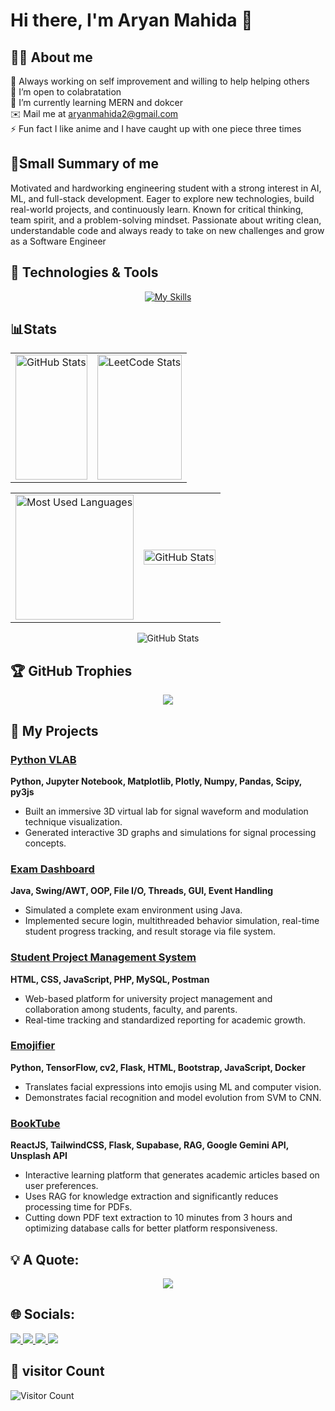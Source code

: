 # Hi there, I'm Aryan Mahida 👋
## 👨‍💻 About me 

🔭 Always working on self improvement and willing to help helping others<br>
🤝 I’m open to colabratation<br>
🌱 I’m currently learning MERN and dokcer<br>✉️ Mail me at aryanmahida2@gmail.com<br>
⚡ Fun fact I like anime and I have caught up with one piece three times   

## 🌟Small Summary of me 
<p>Motivated and hardworking engineering student with a strong interest in AI, ML, and full-stack development. Eager to explore new technologies, build real-world projects, and continuously learn. Known for critical thinking, team spirit, and a problem-solving mindset. Passionate about writing clean, understandable code and always ready to take on new challenges and grow as a Software Engineer
</p>

## 🔧 Technologies & Tools
<div align="center">
  
[![My Skills](https://skillicons.dev/icons?i=c,cpp,java,py,php,js,html,css,bootstrap,jquery,mysql,postman,mongodb,express,react,nodejs,tailwind,ts,flask,supabase,docker,vercel,&perline=11)](https://skillicons.dev)
</div> 
<!-- Add more badges for your other skills -->

## 📊Stats

<table align="center" style="width:100%;">
  <tr width="100%"> 
    <td>
      <img height="200px" width="100%" alt="GitHub Stats" src="https://github-readme-stats.vercel.app/api?username=aryan083&theme=tokyonight&hide_border=false&include_all_commits=true&count_private=true&card_width=70%" />
    </td>
    <td>
        <img height="200px" width="100%"  src="https://leetcard.jacoblin.cool/aryan_mahida?theme=dark,wtf&font=IBM%20Plex%20Mono&ext=activity" alt="LeetCode Stats" />
    </td>
      

  </tr>
  </table>
  <table align="center" style="width:100%;">
  <tr>
    <td>
      <img height="200px" width="100%" alt="Most Used Languages" src="https://github-readme-streak-stats.herokuapp.com/?user=aryan083&theme=tokyonight&hide_border=true&card_width=100%" />
    </td>
    <td>
     <img height="100%" width="100%"  src="https://github-readme-stats.vercel.app/api/top-langs/?username=aryan083&theme=tokyonight&hide_border=false&include_all_commits=true&hide=css,scss&count_private=true&layout=donut&card_width=100%" alt="GitHub Stats" />
    </td>
  </tr>
    

</table>
<div align="center"> 
  <img src="https://github-contributor-stats.vercel.app/api?username=aryan083&limit=5&theme=tokyonight&combine_all_yearly_contributions=true" alt="GitHub Stats" />
</div>


## 🏆 GitHub Trophies
<div align="center" width="100%" hight="100%">
  
![](https://github-profile-trophy.vercel.app/?username=aryan083&theme=tokyonight&no-frame=false&no-bg=false&margin-w=20&margin-h=20&row=3&column=3)
</div>

## 🚀 My Projects

### [Python VLAB](https://github.com/aryan083/P-ython-project)  
**Python, Jupyter Notebook, Matplotlib, Plotly, Numpy, Pandas, Scipy, py3js**  
- Built an immersive 3D virtual lab for signal waveform and modulation technique visualization.  
- Generated interactive 3D graphs and simulations for signal processing concepts.

### [Exam Dashboard](https://github.com/aryan083/for_JAVA_END_SEM-2_PROJECT)  
**Java, Swing/AWT, OOP, File I/O, Threads, GUI, Event Handling**  
- Simulated a complete exam environment using Java.  
- Implemented secure login, multithreaded behavior simulation, real-time student progress tracking, and result storage via file system.

### [Student Project Management System](https://github.com/aryan083/IWT_PROJECT)  
**HTML, CSS, JavaScript, PHP, MySQL, Postman**  
- Web-based platform for university project management and collaboration among students, faculty, and parents.  
- Real-time tracking and standardized reporting for academic growth.

### [Emojifier](https://huggingface.co/spaces/aryan083/Emojifier)  
**Python, TensorFlow, cv2, Flask, HTML, Bootstrap, JavaScript, Docker**  
- Translates facial expressions into emojis using ML and computer vision.  
- Demonstrates facial recognition and model evolution from SVM to CNN.

### [BookTube](https://booktube-opal.vercel.app/)  
**ReactJS, TailwindCSS, Flask, Supabase, RAG, Google Gemini API, Unsplash API**  
- Interactive learning platform that generates academic articles based on user preferences.  
- Uses RAG for knowledge extraction and significantly reduces processing time for PDFs.
- Cutting down PDF text extraction to 10 minutes from 3 hours and optimizing database calls for better platform
responsiveness.



## 💡 A Quote:
<div align="center"> 

![](https://quotes-github-readme.vercel.app/api?type=horizontal&theme=radical)
</div>
<!-- <details>
  <summary>⚡ More about me</summary>
  <p>
    Hello Again! I'm Aryan Mahida currently a student at Marwadi University. A enthusiastic learner Pursuing my <b> bachelor in Infomation and Communication Technology</b>.
    Currently I'm in my fourth year. I'm all about learning new technolgies and growing as a good engineer.
  </p>
</details>
 -->


## 🌐 Socials:
<a href="https://www.linkedin.com/in/aryan-mahida-982749251">
  <img src="https://img.shields.io/badge/LinkedIn-0077B5?style=for-the-badge&logo=linkedin&logoColor=white" /> </a>
<a href="https://instagram.com/ary.an_mahida">
  <img src="https://img.shields.io/badge/Instagram-E4405F?style=for-the-badge&logo=instagram&logoColor=white" /> </a>
<a href="https://www.youtube.com/channel/UCcGg7DNb-1PXQaXUsyxuc-Q" >
  <img src="https://img.shields.io/badge/YouTube-FF0000?style=for-the-badge&logo=youtube&logoColor=white" /> </a>
<a href="https://www.github.com/aryan083" >
  <img src="https://img.shields.io/github/followers/aryan083?logo=github&style=for-the-badge&color=0891b2&labelColor=1c1917" /> </a>




## 🔔 visitor Count
![Visitor Count](https://profile-counter.glitch.me/aryan083/count.svg)


